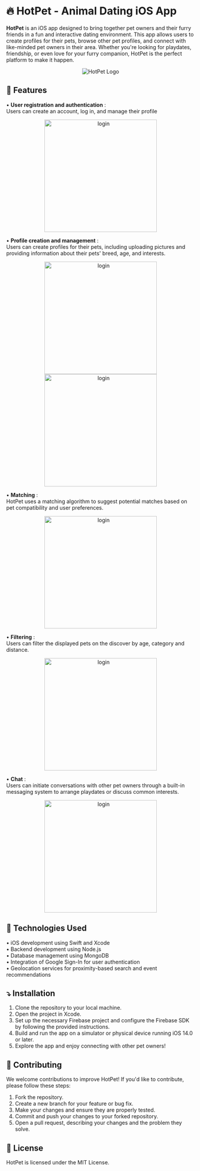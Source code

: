 # 🔥 HotPet - Animal Dating iOS App

**HotPet** is an iOS app designed to bring together pet owners and their furry friends in a fun and interactive dating environment.
This app allows users to create profiles for their pets, browse other pet profiles, and connect with like-minded pet owners in their area.
Whether you're looking for playdates, friendship, or even love for your furry companion, HotPet is the perfect platform to make it happen.


<div align="center">
<img src="Hotpet/Assets.xcassets/logo.imageset/main_logo.png" alt="HotPet Logo">
</div>

## 📑 Features

• **User registration and authentication** : <br>
Users can create an account, log in, and manage their profile
<p align="center">
 <img src="Screenshots/signup.jpg" alt="login" width="300" >
</p>

• **Profile creation and management** : <br>
Users can create profiles for their pets, including uploading pictures and providing information about their pets' breed, age, and interests.
<p align="center">
 <img src="Screenshots/profile.jpg" alt="login" width="300" >
  <img src="Screenshots/profile_update.jpg" alt="login" width="300" >
</p>

• **Matching** : <br>
HotPet uses a matching algorithm to suggest potential matches based on pet compatibility and user preferences.
<p align="center">
 <img src="Screenshots/matching.jpg" alt="login" width="300" >
</p>

• **Filtering** : <br>
Users can filter the displayed pets on the discover by age, category and distance.
<p align="center">
 <img src="Screenshots/filtering.jpg" alt="login" width="300" >
</p>

• **Chat** : <br>
Users can initiate conversations with other pet owners through a built-in messaging system to arrange playdates or discuss common interests.
<p align="center">
 <img src="Screenshots/chat.jpg" alt="login" width="300" >
</p>

## 📑 Technologies Used

• iOS development using Swift and Xcode <br>
• Backend development using Node.js <br>
• Database management using MongoDB <br>
• Integration of Google Sign-In for user authentication <br>
• Geolocation services for proximity-based search and event recommendations

## ⤵️ Installation

1. Clone the repository to your local machine.
2. Open the project in Xcode.
3. Set up the necessary Firebase project and configure the Firebase SDK by following the provided instructions.
4. Build and run the app on a simulator or physical device running iOS 14.0 or later.
5. Explore the app and enjoy connecting with other pet owners!

## 🤝 Contributing

We welcome contributions to improve HotPet! If you'd like to contribute, please follow these steps:

1. Fork the repository.
2. Create a new branch for your feature or bug fix.
3. Make your changes and ensure they are properly tested.
4. Commit and push your changes to your forked repository.
5. Open a pull request, describing your changes and the problem they solve.

## 📜 License

HotPet is licensed under the MIT License.


